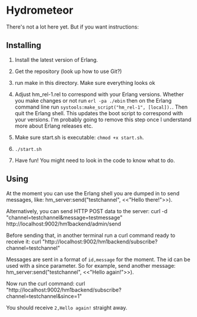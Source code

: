 Hydrometeor
===========

There's not a lot here yet. But if you want instructions:

Installing
----------

 1. Install the latest version of Erlang.

 2. Get the repository (look up how to use Git?)

 3. run make in this directory. Make sure everything looks ok

 4. Adjust hm_rel-1.rel to correspond with your Erlang versions. Whether you
    make changes or not run `erl -pa ./ebin` then on the Erlang command line
    run `systools:make_script("hm_rel-1", [local]).`. Then quit the Erlang
    shell. This updates the boot script to correspond with your versions.
    I'm probably going to remove this step once I understand more about
    Erlang releases etc.

 5. Make sure start.sh is executable: `chmod +x start.sh`.

 6. `./start.sh`

 7. Have fun! You might need to look in the code to know what to do.


Using
-----

At the moment you can use the Erlang shell you are dumped in to send messages,
like:
  hm_server:send("testchannel", <<"Hello there!">>).

Alternatively, you can send HTTP POST data to the server:
  curl -d "channel=testchannel&message=testmessage" http://localhost:9002/hm1backend/admin/send

Before sending that, in another terminal run a curl command ready to receive
it:
  curl "http://localhost:9002/hm1backend/subscribe?channel=testchannel"

Messages are sent in a format of `id,message` for the moment. The id can be
used with a since parameter. So for example, send another message:
  hm_server:send("testchannel", <<"Hello again!">>).

Now run the curl command:
  curl "http://localhost:9002/hm1backend/subscribe?channel=testchannel&since=1"

You should receive `2,Hello again!` straight away.

